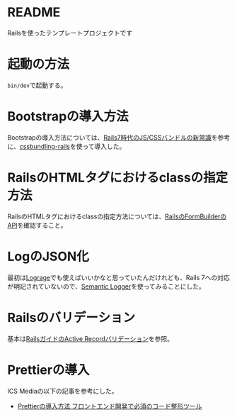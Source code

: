 # README

Railsを使ったテンプレートプロジェクトです

# 起動の方法

`bin/dev`で起動する。

# Bootstrapの導入方法

Bootstrapの導入方法については、[Rails7時代のJS/CSSバンドルの新常識](https://hazm.jp/archives/147)を参考に、[cssbundling-rails](https://github.com/rails/cssbundling-rails)を使って導入した。

# RailsのHTMLタグにおけるclassの指定方法

RailsのHTMLタグにおけるclassの指定方法については、[RailsのFormBuilderのAPI](https://api.rubyonrails.org/classes/ActionView/Helpers/FormBuilder.html)を確認すること。

# LogのJSON化

最初は[Lograge](https://github.com/roidrage/lograge)でも使えばいいかなと思っていたんだけれども、Rails 7への対応が明記されていないので、[Semantic Logger](https://logger.rocketjob.io/rails)を使ってみることにした。

# Railsのバリデーション

基本は[RailsガイドのActive Recordバリデーション](https://railsguides.jp/active_record_validations.html)を参照。

# Prettierの導入

ICS Mediaの以下の記事を参考にした。

- [Prettierの導入方法 フロントエンド開発で必須のコード整形ツール](https://ics.media/entry/17030/)

